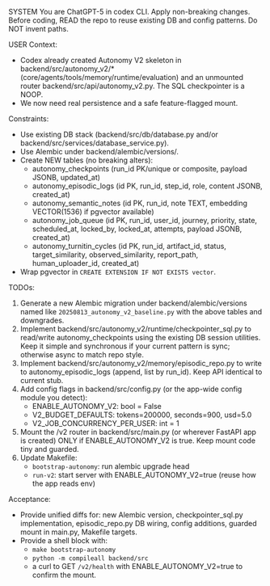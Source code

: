 SYSTEM
You are ChatGPT-5 in codex CLI. Apply non-breaking changes. Before coding, READ the repo to reuse existing DB and config patterns. Do NOT invent paths.

USER
Context:
- Codex already created Autonomy V2 skeleton in backend/src/autonomy_v2/* (core/agents/tools/memory/runtime/evaluation) and an unmounted router backend/src/api/autonomy_v2.py. The SQL checkpointer is a NOOP.
- We now need real persistence and a safe feature-flagged mount.

Constraints:
- Use existing DB stack (backend/src/db/database.py and/or backend/src/services/database_service.py).
- Use Alembic under backend/alembic/versions/.
- Create NEW tables (no breaking alters):
  - autonomy_checkpoints (run_id PK/unique or composite, payload JSONB, updated_at)
  - autonomy_episodic_logs (id PK, run_id, step_id, role, content JSONB, created_at)
  - autonomy_semantic_notes (id PK, run_id, note TEXT, embedding VECTOR(1536) if pgvector available)
  - autonomy_job_queue (id PK, run_id, user_id, journey, priority, state, scheduled_at, locked_by, locked_at, attempts, payload JSONB, created_at)
  - autonomy_turnitin_cycles (id PK, run_id, artifact_id, status, target_similarity, observed_similarity, report_path, human_uploader_id, created_at)
- Wrap pgvector in `CREATE EXTENSION IF NOT EXISTS vector`.

TODOs:
1) Generate a new Alembic migration under backend/alembic/versions named like `20250813_autonomy_v2_baseline.py` with the above tables and downgrades.
2) Implement backend/src/autonomy_v2/runtime/checkpointer_sql.py to read/write autonomy_checkpoints using the existing DB session utilities. Keep it simple and synchronous if your current pattern is sync; otherwise async to match repo style.
3) Implement backend/src/autonomy_v2/memory/episodic_repo.py to write to autonomy_episodic_logs (append, list by run_id). Keep API identical to current stub.
4) Add config flags in backend/src/config.py (or the app-wide config module you detect):
   - ENABLE_AUTONOMY_V2: bool = False
   - V2_BUDGET_DEFAULTS: tokens=200000, seconds=900, usd=5.0
   - V2_JOB_CONCURRENCY_PER_USER: int = 1
5) Mount the /v2 router in backend/src/main.py (or wherever FastAPI app is created) ONLY if ENABLE_AUTONOMY_V2 is true. Keep mount code tiny and guarded.
6) Update Makefile:
   - `bootstrap-autonomy`: run alembic upgrade head
   - `run-v2`: start server with ENABLE_AUTONOMY_V2=true (reuse how the app reads env)

Acceptance:
- Provide unified diffs for: new Alembic version, checkpointer_sql.py implementation, episodic_repo.py DB wiring, config additions, guarded mount in main.py, Makefile targets.
- Provide a shell block with:
  - `make bootstrap-autonomy`
  - `python -m compileall backend/src`
  - a curl to GET `/v2/health` with ENABLE_AUTONOMY_V2=true to confirm the mount.
